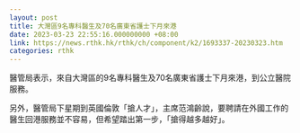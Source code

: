 ```yaml
---
layout: post
title: 大灣區9名專科醫生及70名廣東省護士下月來港
date: 2023-03-23 22:55:16.000000000 +08:00
link: https://news.rthk.hk/rthk/ch/component/k2/1693337-20230323.htm
categories: rthk
---
```


醫管局表示，來自大灣區的9名專科醫生及70名廣東省護士下月來港，到公立醫院服務。

另外，醫管局下星期到英國倫敦「搶人才」，主席范鴻齡說，要聘請在外國工作的醫生回港服務並不容易，但希望踏出第一步，「搶得越多越好」。
